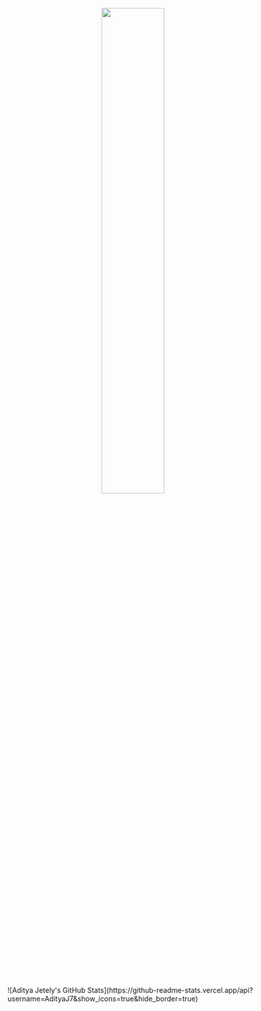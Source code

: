 <p align="center">
<img src="https://media.giphy.com/media/xT3i1acWS2AQRKHgZi/giphy.gif" width=50% />
</p>
![Aditya Jetely's GitHub Stats](https://github-readme-stats.vercel.app/api?username=AdityaJ7&show_icons=true&hide_border=true)
